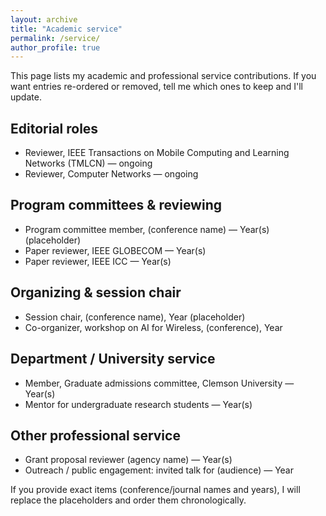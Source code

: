 ```yaml
---
layout: archive
title: "Academic service"
permalink: /service/
author_profile: true
---
```


This page lists my academic and professional service contributions. If you want entries re-ordered or removed, tell me which ones to keep and I'll update.

Editorial roles
----------------
- Reviewer, IEEE Transactions on Mobile Computing and Learning Networks (TMLCN) — ongoing
- Reviewer, Computer Networks — ongoing

Program committees & reviewing
------------------------------
- Program committee member, (conference name) — Year(s) (placeholder)
- Paper reviewer, IEEE GLOBECOM — Year(s)
- Paper reviewer, IEEE ICC — Year(s)

Organizing & session chair
---------------------------
- Session chair, (conference name), Year (placeholder)
- Co-organizer, workshop on AI for Wireless, (conference), Year

Department / University service
------------------------------
- Member, Graduate admissions committee, Clemson University — Year(s)
- Mentor for undergraduate research students — Year(s)

Other professional service
-------------------------
- Grant proposal reviewer (agency name) — Year(s)
- Outreach / public engagement: invited talk for (audience) — Year

If you provide exact items (conference/journal names and years), I will replace the placeholders and order them chronologically.
